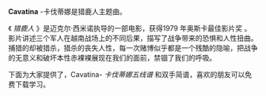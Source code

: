 

**Cavatina** -卡伐蒂娜是猎鹿人主题曲。  
  
《 _猎鹿人_ 》是迈克尔·西米诺执导的一部电影，获得1979 年奥斯卡最佳影片奖
。影片讲述三个军人在越南战场上的不同后果，描写了战争带来的恐惧和人性扭曲。捕猎的却被猎杀，猎杀的丧失人性，每一次赌博似乎都是一个残酷的隐喻，把战争的无意义和破坏本性赤裸裸展现在我们的面前，禁锢了我们的呼吸。  
  
下面为大家提供了，Cavatina- _卡伐蒂娜五线谱_ 和双手简谱，喜欢的朋友可以免费下载学习。


